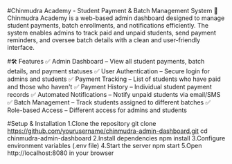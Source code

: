 #Chinmudra Academy - Student Payment & Batch Management System
🚀 Chinmudra Academy is a web-based admin dashboard designed to manage student payments, batch enrollments, and notifications efficiently. The system enables admins to track paid and unpaid students, send payment reminders, and oversee batch details with a clean and user-friendly interface.

#🛠 Features
✅ Admin Dashboard – View all student payments, batch details, and payment statuses
✅ User Authentication – Secure login for admins and students
✅ Payment Tracking – List of students who have paid and those who haven't
✅ Payment History – Individual student payment records
✅ Automated Notifications – Notify unpaid students via email/SMS
✅ Batch Management – Track students assigned to different batches
✅ Role-based Access – Different access for admins and students

#Setup & Installation
1.Clone the repository
git clone https://github.com/yourusername/chinmudra-admin-dashboard.git
cd chinmudra-admin-dashboard
2.Install dependencies
npm install
3.Configure environment variables (.env file)
4.Start the server
npm start
5.Open http://localhost:8080 in your browser

